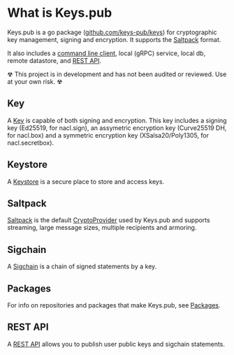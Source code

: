 # What is Keys.pub

Keys.pub is a go package ([github.com/keys-pub/keys](https://godoc.org/github.com/keys-pub/keys)) for cryptographic key management, signing and encryption. It supports the [Saltpack](https://saltpack.org) format.

It also includes a [command line client](install.md), local (gRPC) service, local db, remote datastore, and [REST API](restapi/README.md).

☢ This project is in development and has not been audited or reviewed. Use at your own risk. ☢

## Key

A [Key](specs/key.md) is capable of both signing and encryption. This key includes a signing key (Ed25519, for nacl.sign), an assymetric encryption key (Curve25519 DH, for nacl.box) and a symmetric encryption key (XSalsa20/Poly1305, for nacl.secretbox).

## Keystore

A [Keystore](specs/keystore.md) is a secure place to store and access keys.

## Saltpack

[Saltpack](specs/saltpack.md) is the default [CryptoProvider](specs/cryptoprovider.md) used by Keys.pub and supports streaming, large message sizes, multiple recipients and armoring.

## Sigchain

A [Sigchain](specs/sigchain.md) is a chain of signed statements by a key.

## Packages

For info on repositories and packages that make Keys.pub, see [Packages](packages.md).

## REST API

A [REST API](restapi/README.md) allows you to publish user public keys and sigchain statements.
